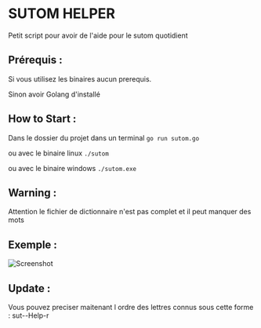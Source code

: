 # SUTOM HELPER

Petit script pour avoir de l'aide pour le sutom quotidient 


## Prérequis :  
Si vous utilisez les binaires aucun prerequis.

Sinon avoir Golang d'installé 

## How to Start :
Dans le dossier du projet dans un terminal 
```go run sutom.go```

ou avec le binaire linux 
```./sutom  ```

ou avec le binaire windows 
```./sutom.exe  ```

## Warning : 
Attention le fichier de dictionnaire n'est pas complet et il peut manquer des mots 

## Exemple : 

![Screenshot](https://github.com/fbattesti/sutom_helper/blob/master/screen_exemple.png?raw=true)

## Update :
Vous pouvez preciser maitenant l ordre des lettres connus sous cette forme : sut--Help-r
